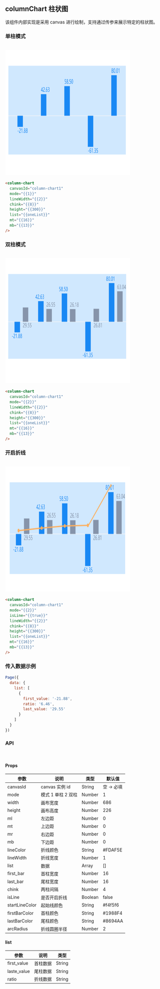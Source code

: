 ## columnChart 柱状图

该组件内部实现是采用 canvas 进行绘制，支持通过传参来展示特定的柱状图。

### 单柱模式

<br />
<div>
  <img src="../../assets/01_column.png" alt="your-image" width="400" height="400">
</div>

```html
<column-chart
  canvasId="column-chart1"
  mode="{{1}}"
  lineWidth="{{2}}"
  chink="{{8}}"
  height="{{300}}"
  list="{{oneList}}"
  mt="{{16}}"
  mb="{{13}}"
/>
```

### 双柱模式

<br />
<div>
  <img src="../../assets/02_column.png" alt="your-image" width="400" height="400">
</div>

```html
<column-chart
  canvasId="column-chart1"
  mode="{{2}}"
  lineWidth="{{2}}"
  chink="{{8}}"
  height="{{300}}"
  list="{{oneList}}"
  mt="{{16}}"
  mb="{{13}}"
/>
```

### 开启折线

<br />
<div>
  <img src="../../assets/03_column.png" alt="your-image" width="400" height="400">
</div>

```html
<column-chart
  canvasId="column-chart1"
  mode="{{2}}"
  isLine="{{true}}"
  lineWidth="{{2}}"
  chink="{{8}}"
  height="{{300}}"
  list="{{oneList}}"
  mt="{{16}}"
  mb="{{13}}"
/>
```

### 传入数据示例

```js
Page({
  data: {
    list: [
      {
        first_value: '-21.88',
        ratio: '6.46',
        last_value: '29.55'
      }
    ]
  }
})
```

### API

<br />

#### Props

| 参数           | 说明               | 类型    | 默认值     |
| -------------- | ------------------ | ------- | ---------- |
| canvasId       | canvas 实例 id     | String  | 空 -> 必填 |
| mode           | 模式 1 单柱 2 双柱 | Number  | 1          |
| width          | 画布宽度           | Number  | 686        |
| height         | 画布高度           | Number  | 226        |
| ml             | 左边距             | Number  | 0          |
| mt             | 上边距             | Number  | 0          |
| mr             | 右边距             | Number  | 0          |
| mb             | 下边距             | Number  | 0          |
| lineColor      | 折线颜色           | String  | #FDAF5E    |
| lineWidth      | 折线宽度           | Number  | 1          |
| list           | 数据               | Array   | []         |
| first_bar      | 首柱宽度           | Number  | 16         |
| last_bar       | 尾柱宽度           | Number  | 16         |
| chink          | 两柱间隔           | Number  | 4          |
| isLine         | 是否开启折线       | Boolean | false      |
| startLineColor | 起始线颜色         | String  | #f4f5f6    |
| firstBarColor  | 首柱颜色           | String  | #1988F4    |
| lastBarColor   | 尾柱颜色           | String  | #8694AA    |
| arcRadius      | 折线圆圈半径       | Number  | 2          |

#### list

| 参数        | 说明     | 类型   |
| ----------- | -------- | ------ |
| first_value | 首柱数据 | String |
| laste_value | 尾柱数据 | String |
| ratio       | 折线数据 | String |
